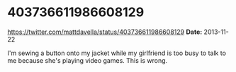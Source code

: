 # 403736611986608129
https://twitter.com/mattdavella/status/403736611986608129
**Date:** 2013-11-22

I'm sewing a button onto my jacket while my girlfriend is too busy to talk to me because she's playing video games. This is wrong.
